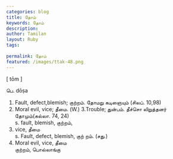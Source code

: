 ```yaml
---
categories: blog
title: தோம்
keywords: தோம்
description: 
author: Tamilan
layout: Ruby
tags: 
 
permalink: தோம்
featured: /images/ttak-48.png
---
```

  
[ tōm ]  
  
பெ. dōṣa  
1. Fault, defect,blemish; குற்றம். தோமறு கடிஞையும் (சிலப். 10,98)  
2. Moral evil, vice; தீமை. (W.) 3.Trouble; துன்பம். தீச்சொ லிறுத்தனர் தோமும்(கல்லா. 74, 24)  
s. fault, blemish, குற்றம்,  
2. vice, தீமை  
s. Fault, defect, blemish, குற் றம். (சது.)  
2. Moral evil, vice, தீமை  
குற்றம், பொல்லாங்கு